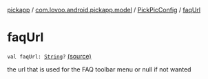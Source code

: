 [pickapp](../../index.md) / [com.lovoo.android.pickapp.model](../index.md) / [PickPicConfig](index.md) / [faqUrl](./faq-url.md)

# faqUrl

`val faqUrl: `[`String`](https://kotlinlang.org/api/latest/jvm/stdlib/kotlin/-string/index.html)`?` [(source)](https://github.com/lovoo/android-pickpic/blob/master/pickapp/pickapp/src/main/kotlin/com/lovoo/android/pickapp/model/PickPicConfig.kt#L46)

the url that is used for the FAQ toolbar menu or null if not wanted

